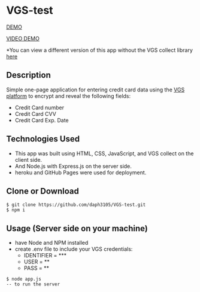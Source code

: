 # VGS-test

[DEMO](https://daph3105.github.io/VGS-test/)

[VIDEO DEMO](https://www.youtube.com/watch?v=2_6yA7Lnf0I)

*You can view a different version of this app without the VGS collect library [here](https://github.com/daph3105/VGS-In-Out/)

## Description

Simple one-page application for entering credit card data using the [VGS platform](https://www.verygoodsecurity.com/) to encrypt and reveal the following fields:
- Credit Card number
- Credit Card CVV
- Credit Card Exp. Date

## Technologies Used
- This app was built using HTML, CSS, JavaScript, and VGS collect on the client side.
- And Node.js with Express.js on the server side.
- heroku and GitHub Pages were used for deployment.

## Clone or Download
```
$ git clone https://github.com/daph3105/VGS-test.git
$ npm i
```

## Usage (Server side on your machine)
- have Node and NPM installed
- create .env file to include your VGS credentials:
  - IDENTIFIER = ***
  - USER = **
  - PASS = **
 ```
 $ node app.js 
 -- to run the server
 ```


